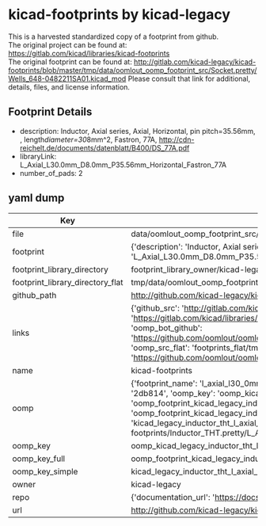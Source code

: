 # kicad-footprints by kicad-legacy  
This is a harvested standardized copy of a footprint from github.  
The original project can be found at:  
https://gitlab.com/kicad/libraries/kicad-footprints  
The original footprint can be found at:
http://gitlab.com/kicad-legacy/kicad-footprints/blob/master/tmp/data/oomlout_oomp_footprint_src/Socket.pretty/Wells_648-0482211SA01.kicad_mod
Please consult that link for additional, details, files, and license information.  
## Footprint Details
* description: Inductor, Axial series, Axial, Horizontal, pin pitch=35.56mm, , length*diameter=30*8mm^2, Fastron, 77A, http://cdn-reichelt.de/documents/datenblatt/B400/DS_77A.pdf  
* libraryLink: L_Axial_L30.0mm_D8.0mm_P35.56mm_Horizontal_Fastron_77A  
* number_of_pads: 2  
## yaml dump  
| Key | Value |  
| --- | --- |  
| file | data/oomlout_oomp_footprint_src/kicad-footprints/Inductor_THT.pretty/L_Axial_L30.0mm_D8.0mm_P35.56mm_Horizontal_Fastron_77A.kicad_mod |  
| footprint | {'description': 'Inductor, Axial series, Axial, Horizontal, pin pitch=35.56mm, , length*diameter=30*8mm^2, Fastron, 77A, http://cdn-reichelt.de/documents/datenblatt/B400/DS_77A.pdf', 'libraryLink': 'L_Axial_L30.0mm_D8.0mm_P35.56mm_Horizontal_Fastron_77A', 'number_of_pads': 2} |  
| footprint_library_directory | footprint_library_owner/kicad-legacy_kicad-footprints |  
| footprint_library_directory_flat | tmp/data/oomlout_oomp_footprint_src/footprints_flat/kicad_legacy_inductor_tht_l_axial_l30_0mm_d8_0mm_p35_56mm_horizontal_fastron_77a/working |  
| github_path | http://github.com/kicad-legacy/kicad-footprints/blob/master/tmp/data/oomlout_oomp_footprint_src/Inductor_THT.pretty/L_Axial_L30.0mm_D8.0mm_P35.56mm_Horizontal_Fastron_77A.kicad_mod |  
| links | {'github_src': 'http://gitlab.com/kicad-legacy/kicad-footprints/blob/master/tmp/data/oomlout_oomp_footprint_src/Socket.pretty/Wells_648-0482211SA01.kicad_mod', 'github_src_repo': 'https://gitlab.com/kicad/libraries/kicad-footprints', 'oomp_bot': 'tmp/data/oomlout_oomp_footprint_src/footprints/kicad_legacy_inductor_tht_l_axial_l30_0mm_d8_0mm_p35_56mm_horizontal_fastron_77a/working', 'oomp_bot_github': 'https://github.com/oomlout/oomlout_oomp_footprint_bot/tree/main/tmp/data/oomlout_oomp_footprint_src/footprints/kicad_legacy_inductor_tht_l_axial_l30_0mm_d8_0mm_p35_56mm_horizontal_fastron_77a/working', 'oomp_src_flat': 'footprints_flat/tmp/data/oomlout_oomp_footprint_src/footprints_flat/kicad_legacy_inductor_tht_l_axial_l30_0mm_d8_0mm_p35_56mm_horizontal_fastron_77a/working', 'oomp_src_flat_github': 'https://github.com/oomlout/oomlout_oomp_footprint_src/tree/main/tmp/data/oomlout_oomp_footprint_src/footprints_flat/kicad_legacy_inductor_tht_l_axial_l30_0mm_d8_0mm_p35_56mm_horizontal_fastron_77a/working'} |  
| name | kicad-footprints |  
| oomp | {'footprint_name': 'l_axial_l30_0mm_d8_0mm_p35_56mm_horizontal_fastron_77a', 'library_name': 'inductor_tht', 'md5': '2db8146c2fbab66f3ce1caa6c5e6d15e', 'md5_10': '2db8146c2f', 'md5_5': '2db81', 'md5_6': '2db814', 'oomp_key': 'oomp_kicad_legacy_inductor_tht_l_axial_l30_0mm_d8_0mm_p35_56mm_horizontal_fastron_77a', 'oomp_key_extra': 'oomp_footprint_kicad_legacy_inductor_tht_l_axial_l30_0mm_d8_0mm_p35_56mm_horizontal_fastron_77a', 'oomp_key_full': 'oomp_footprint_kicad_legacy_inductor_tht_l_axial_l30_0mm_d8_0mm_p35_56mm_horizontal_fastron_77a_2db814', 'oomp_key_simple': 'kicad_legacy_inductor_tht_l_axial_l30_0mm_d8_0mm_p35_56mm_horizontal_fastron_77a', 'original_filename': 'data/oomlout_oomp_footprint_src/kicad-footprints/Inductor_THT.pretty/L_Axial_L30.0mm_D8.0mm_P35.56mm_Horizontal_Fastron_77A.kicad_mod', 'owner_name': 'kicad_legacy'} |  
| oomp_key | oomp_kicad_legacy_inductor_tht_l_axial_l30_0mm_d8_0mm_p35_56mm_horizontal_fastron_77a |  
| oomp_key_full | oomp_footprint_kicad_legacy_inductor_tht_l_axial_l30_0mm_d8_0mm_p35_56mm_horizontal_fastron_77a |  
| oomp_key_simple | kicad_legacy_inductor_tht_l_axial_l30_0mm_d8_0mm_p35_56mm_horizontal_fastron_77a |  
| owner | kicad-legacy |  
| repo | {'documentation_url': 'https://docs.github.com/rest/repos/repos#get-a-repository', 'message': 'Not Found'} |  
| url | http://github.com/kicad-legacy/kicad-footprints |  

